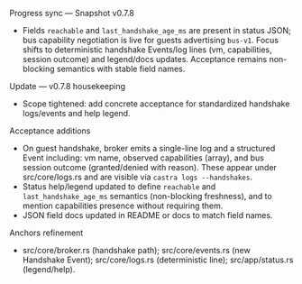 Progress sync — Snapshot v0.7.8

- Fields `reachable` and `last_handshake_age_ms` are present in status JSON; bus capability negotiation is live for guests advertising `bus-v1`. Focus shifts to deterministic handshake Events/log lines (vm, capabilities, session outcome) and legend/docs updates. Acceptance remains non-blocking semantics with stable field names.

Update — v0.7.8 housekeeping

- Scope tightened: add concrete acceptance for standardized handshake logs/events and help legend.

Acceptance additions
- On guest handshake, broker emits a single-line log and a structured Event including: vm name, observed capabilities (array), and bus session outcome (granted/denied with reason). These appear under src/core/logs.rs and are visible via `castra logs --handshakes`.
- Status help/legend updated to define `reachable` and `last_handshake_age_ms` semantics (non-blocking freshness), and to mention capabilities presence without requiring them.
- JSON field docs updated in README or docs to match field names.

Anchors refinement
- src/core/broker.rs (handshake path); src/core/events.rs (new Handshake Event); src/core/logs.rs (deterministic line); src/app/status.rs (legend/help).